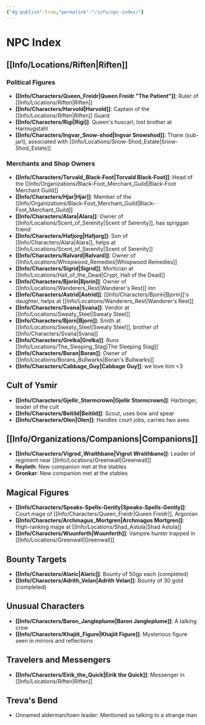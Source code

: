 ```yaml
---
{"dg-publish":true,"permalink":"/info/npc-index/"}
---
```


# NPC Index

## [[Info/Locations/Riften\|Riften]]

### Political Figures
- **[[Info/Characters/Queen_Freidr\|Queen Freidr "The Patient"]]**: Ruler of [[Info/Locations/Riften\|Riften]]
- **[[Info/Characters/Harvold\|Harvold]]**: Captain of the [[Info/Locations/Riften\|Riften]] Guard
- **[[Info/Characters/Rigi\|Rigi]]**: Queen's huscarl, lost brother at Harmugstahl
- **[[Info/Characters/Ingvar_Snow-shod\|Ingvar Snowshod]]**: Thane (sub-jarl), associated with [[Info/Locations/Snow-Shod_Estate\|Snow-Shod_Estate]]

### Merchants and Shop Owners
- **[[Info/Characters/Torvald_Black-Foot\|Torvald Black-Foot]]**: Head of the [[Info/Organizations/Black-Foot_Merchant_Guild\|Black-Foot Merchant Guild]]
- **[[Info/Characters/Hjar\|Hjar]]**: Member of the [[Info/Organizations/Black-Foot_Merchant_Guild\|Black-Foot_Merchant_Guild]]
- **[[Info/Characters/Alara\|Alara]]**: Owner of [[Info/Locations/Scent_of_Serenity\|Scent of Serenity]], has spriggan friend
- **[[Info/Characters/Hafjorg\|Hafjorg]]**: Son of [[Info/Characters/Alara\|Alara]], helps at [[Info/Locations/Scent_of_Serenity\|Scent of Serenity]]
- **[[Info/Characters/Ralvard\|Ralvard]]**: Owner of [[Info/Locations/Whispwood_Remedies\|Whispwood Remedies]]
- **[[Info/Characters/Sigrid\|Sigrid]]**: Mortician at [[Info/Locations/Hall_of_the_Dead\|Crypt, Hall of the Dead]]
- **[[Info/Characters/Bjorin\|Bjorin]]**: Owner of [[Info/Locations/Wanderers_Rest\|Wanderer's Rest]] inn
- **[[Info/Characters/Astrid\|Astrid]]**: [[Info/Characters/Bjorin\|Bjorin]]'s daughter, helps at [[Info/Locations/Wanderers_Rest\|Wanderer's Rest]]
- **[[Info/Characters/Svana\|Svana]]**: Vendor at [[Info/Locations/Sweaty_Steel\|Sweaty Steel]]
- **[[Info/Characters/Bjorn\|Bjorn]]**: Smith at [[Info/Locations/Sweaty_Steel\|Sweaty Steel]], brother of [[Info/Characters/Svana\|Svana]]
- **[[Info/Characters/Grelka\|Grelka]]**: Runs [[Info/Locations/The_Sleeping_Stag\|The Sleeping Stag]]
- **[[Info/Characters/Boran\|Boran]]**: Owner of [[Info/Locations/Borans_Bullwarks\|Boran's Bullwarks]]
- **[[Info/Characters/Cabbage_Guy\|Cabbage Guy]]**: we love him <3

## Cult of Ysmir
- **[[Info/Characters/Gjellir_Stormcrown\|Gjellir Stormcrown]]**: Harbinger, leader of the cult
- **[[Info/Characters/Beitild\|Beitild]]**: Scout, uses bow and spear
- **[[Info/Characters/Olen\|Olen]]**: Handles court jobs, carries two axes

## [[Info/Organizations/Companions\|Companions]]
- **[[Info/Characters/Vigrod_Wraithbane\|Vigrot Wraithbane]]**: Leader of regiment near [[Info/Locations/Greenwall\|Greenwall]]
- **Reyloth**: New companion met at the stables
- **Gronkar**: New companion met at the stables

## Magical Figures
- **[[Info/Characters/Speaks-Spells-Gently\|Speaks-Spells-Gently]]**: Court mage of [[Info/Characters/Queen_Freidr\|Queen Freidr]], Argonian
- **[[Info/Characters/Archmagus_Mortgren\|Archmagus Mortgren]]**: High-ranking mage at [[Info/Locations/Shad_Astula\|Shad Astula]]
- **[[Info/Characters/Wuunferth\|Wuunferth]]**: Vampire hunter trapped in [[Info/Locations/Greenwall\|Greenwall]]

## Bounty Targets
- **[[Info/Characters/Alaric\|Alaric]]**: Bounty of 50gp each (completed)
- **[[Info/Characters/Adrith_Velan\|Adrith Velan]]**: Bounty of 30 gold (completed)


## Unusual Characters
- **[[Info/Characters/Baron_Jangleplume\|Baron Jangleplume]]**: A talking crow
- **[[Info/Characters/Khajiit_Figure\|Khajiit Figure]]**: Mysterious figure seen in mirrors and reflections

## Travelers and Messengers
- **[[Info/Characters/Eirik_the_Quick\|Eirik the Quick]]**: Messenger in [[Info/Locations/Riften\|Riften]]

## Treva's Bend
- Unnamed alderman/town leader: Mentioned as talking to a strange man